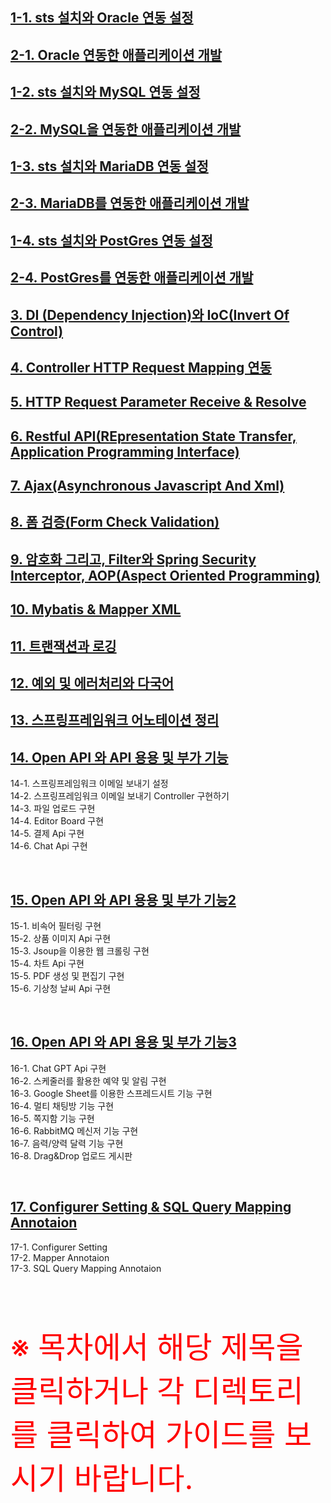 

## [1-1. sts 설치와 Oracle 연동 설정](./spring1/) 

## [2-1. Oracle 연동한 애플리케이션 개발](./spring1/) 

## [1-2. sts 설치와 MySQL 연동 설정](./spring2/) 

## [2-2. MySQL을 연동한 애플리케이션 개발](./spring2/) 

## [1-3. sts 설치와 MariaDB 연동 설정](./spring3/) 

## [2-3. MariaDB를 연동한 애플리케이션 개발](./spring3/) 

## [1-4. sts 설치와 PostGres 연동 설정](./spring4/)

## [2-4. PostGres를 연동한 애플리케이션 개발](./spring4/) 

## [3. DI (Dependency Injection)와 IoC(Invert Of Control)](./study03/) 

## [4. Controller HTTP Request Mapping 연동](./study04/) 

## [5. HTTP Request Parameter Receive & Resolve](./study05/) 

## [6. Restful API(REpresentation State Transfer, Application Programming Interface)](./study06/) 

## [7. Ajax(Asynchronous Javascript And Xml)](./study07/) 

## [8. 폼 검증(Form Check Validation)](./study08/) 

## [9. 암호화 그리고, Filter와 Spring Security Interceptor, AOP(Aspect Oriented Programming)](./study09/) 

## [10. Mybatis & Mapper XML](./study10/) 

## [11. 트랜잭션과 로깅](./study11/) 

## [12. 예외 및 에러처리와 다국어](./study12/) 

## [13. 스프링프레임워크 어노테이션 정리](./study13/) 

## [14. Open API 와 API 용용 및 부가 기능](./study14/) 

14-1. 스프링프레임워크 이메일 보내기 설정<br>
14-2. 스프링프레임워크 이메일 보내기 Controller 구현하기<br>
14-3. 파일 업로드 구현<br>
14-4. Editor Board 구현<br>
14-5. 결제 Api 구현<br>
14-6. Chat Api 구현<br>

<br>

## [15. Open API 와 API 용용 및 부가 기능2](./study15/) 

15-1. 비속어 필터링 구현<br>
15-2. 상품 이미지 Api 구현<br>
15-3. Jsoup을 이용한 웹 크롤링 구현<br>
15-4. 차트 Api 구현<br>
15-5. PDF 생성 및 편집기 구현<br>
15-6. 기상청 날씨 Api 구현<br>

<br>

## [16. Open API 와 API 용용 및 부가 기능3](./study16/) 

16-1. Chat GPT Api 구현<br>
16-2. 스케줄러를 활용한 예약 및 알림 구현<br>
16-3. Google Sheet를 이용한 스프레드시트 기능 구현<br>
16-4. 멀티 채팅방 기능 구현<br>
16-5. 쪽지함 기능 구현<br>
16-6. RabbitMQ 메신저 기능 구현<br>
16-7. 음력/양력 달력 기능 구현<br>
16-8. Drag&Drop 업로드 게시판<br>

<br>

## [17. Configurer Setting & SQL Query Mapping Annotaion](./study17/) 

17-1. Configurer Setting <br>
17-2. Mapper Annotaion <br>
17-3. SQL Query Mapping Annotaion <br>

<br><br><br>

<div id="main" style="font-size:48px;color:red">※ 목차에서 해당 제목을 클릭하거나 각 디렉토리를 클릭하여 가이드를 보시기 바랍니다.</div>